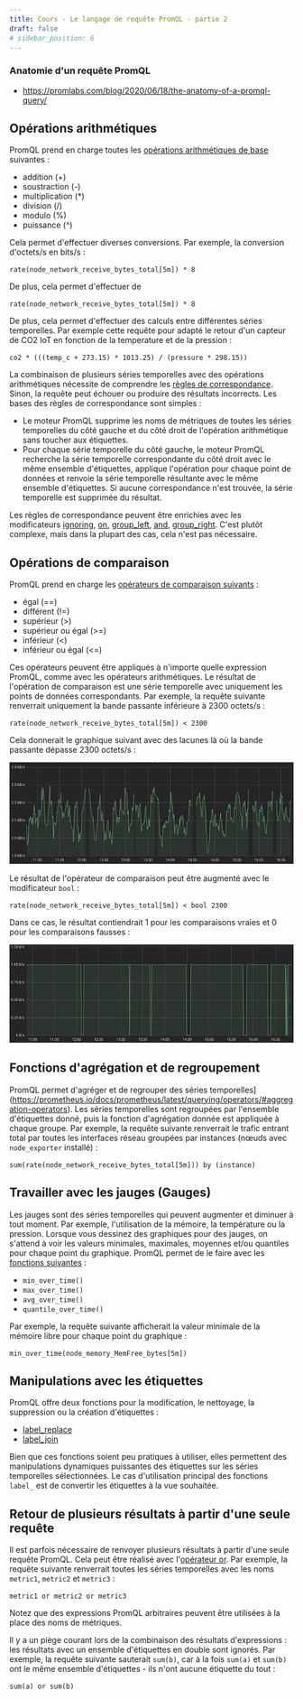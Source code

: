 ```yaml
---
title: Cours - Le langage de requête PromQL - partie 2
draft: false
# sidebar_position: 6
---
```


### Anatomie d'un requête PromQL

- https://promlabs.com/blog/2020/06/18/the-anatomy-of-a-promql-query/

## Opérations arithmétiques

PromQL prend en charge toutes les [opérations arithmétiques de base](https://prometheus.io/docs/prometheus/latest/querying/operators/#arithmetic-binary-operators) suivantes :

-   addition (+)
-   soustraction (-)
-   multiplication (\*)
-   division (/)
-   modulo (%)
-   puissance (\^)

Cela permet d'effectuer diverses conversions. Par exemple, la conversion d'octets/s en bits/s :

```
rate(node_network_receive_bytes_total[5m]) * 8
```

De plus, cela permet d'effectuer de

```
rate(node_network_receive_bytes_total[5m]) * 8
```

De plus, cela permet d'effectuer des calculs entre différentes séries temporelles. Par exemple cette requête pour adapté le retour d'un capteur de CO2 IoT en fonction de la temperature et de la pression :

```
co2 * (((temp_c + 273.15) * 1013.25) / (pressure * 298.15))
```

La combinaison de plusieurs séries temporelles avec des opérations arithmétiques nécessite de comprendre les [règles de correspondance](https://prometheus.io/docs/prometheus/latest/querying/operators/#vector-matching). Sinon, la requête peut échouer ou produire des résultats incorrects. Les bases des règles de correspondance sont simples :

-   Le moteur PromQL supprime les noms de métriques de toutes les séries temporelles du côté gauche et du côté droit de l'opération arithmétique sans toucher aux étiquettes.
-   Pour chaque série temporelle du côté gauche, le moteur PromQL recherche la série temporelle correspondante du côté droit avec le même ensemble d'étiquettes, applique l'opération pour chaque point de données et renvoie la série temporelle résultante avec le même ensemble d'étiquettes. Si aucune correspondance n'est trouvée, la série temporelle est supprimée du résultat.

Les règles de correspondance peuvent être enrichies avec les modificateurs [ignoring](https://prometheus.io/docs/prometheus/latest/querying/operators/#vector-matching), [on](https://prometheus.io/docs/prometheus/latest/querying/operators/#vector-matching), [group_left](https://prometheus.io/docs/prometheus/latest/querying/operators/#vector-matching), [and](https://prometheus.io/docs/prometheus/latest/querying/operators/#vector-matching), [group_right](https://prometheus.io/docs/prometheus/latest/querying/operators/#vector-matching). C'est plutôt complexe, mais dans la plupart des cas, cela n'est pas nécessaire.

## Opérations de comparaison

PromQL prend en charge les [opérateurs de comparaison suivants](https://prometheus.io/docs/prometheus/latest/querying/operators/#comparison-binary-operators) :

-   égal (==)
-   différent (!=)
-   supérieur (\>)
-   supérieur ou égal (\>=)
-   inférieur (\<)
-   inférieur ou égal (\<=)

Ces opérateurs peuvent être appliqués à n'importe quelle expression PromQL, comme avec les opérateurs arithmétiques. Le résultat de l'opération de comparaison est une série temporelle avec uniquement les points de données correspondants. Par exemple, la requête suivante renverrait uniquement la bande passante inférieure à 2300 octets/s :

```
rate(node_network_receive_bytes_total[5m]) < 2300
```

Cela donnerait le graphique suivant avec des lacunes là où la bande passante dépasse 2300 octets/s :

![Image](../assets/images/prometheus/prom3.webp)

Le résultat de l'opérateur de comparaison peut être augmenté avec le modificateur `bool` :

```
rate(node_network_receive_bytes_total[5m]) < bool 2300
```

Dans ce cas, le résultat contiendrait 1 pour les comparaisons vraies et 0 pour les comparaisons fausses :

![Image](../assets/images/prometheus/prom4.webp)

## Fonctions d'agrégation et de regroupement

PromQL permet d'agréger et de regrouper des séries temporelles](https://prometheus.io/docs/prometheus/latest/querying/operators/#aggregation-operators). Les séries temporelles sont regroupées par l'ensemble d'étiquettes donné, puis la fonction d'agrégation donnée est appliquée à chaque groupe. Par exemple, la requête suivante renverrait le trafic entrant total par toutes les interfaces réseau groupées par instances (nœuds avec `node_exporter` installé) :

```
sum(rate(node_network_receive_bytes_total[5m])) by (instance)
```

## Travailler avec les jauges (Gauges)

Les jauges sont des séries temporelles qui peuvent augmenter et diminuer à tout moment. Par exemple, l'utilisation de la mémoire, la température ou la pression. Lorsque vous dessinez des graphiques pour des jauges, on s'attend à voir les valeurs minimales, maximales, moyennes et/ou quantiles pour chaque point du graphique. PromQL permet de le faire avec les [fonctions suivantes](https://prometheus.io/docs/prometheus/latest/querying/functions/#aggregation_over_time) :

-   `min_over_time()`
-   `max_over_time()`
-   `avg_over_time()`
-   `quantile_over_time()`

Par exemple, la requête suivante afficherait la valeur minimale de la mémoire libre pour chaque point du graphique :

```
min_over_time(node_memory_MemFree_bytes[5m])
```

## Manipulations avec les étiquettes

PromQL offre deux fonctions pour la modification, le nettoyage, la suppression ou la création d'étiquettes :

- [label_replace](https://prometheus.io/docs/prometheus/latest/querying/functions/#label_replace)
- [label_join](https://prometheus.io/docs/prometheus/latest/querying/functions/#label_join)

Bien que ces fonctions soient peu pratiques à utiliser, elles permettent des manipulations dynamiques puissantes des étiquettes sur les séries temporelles sélectionnées. Le cas d'utilisation principal des fonctions `label_` est de convertir les étiquettes à la vue souhaitée.

## Retour de plusieurs résultats à partir d'une seule requête

Il est parfois nécessaire de renvoyer plusieurs résultats à partir d'une seule requête PromQL. Cela peut être réalisé avec l'[opérateur or](https://prometheus.io/docs/prometheus/latest/querying/operators/#logical-set-binary-operators). Par exemple, la requête suivante renverrait toutes les séries temporelles avec les noms `metric1`, `metric2` et `metric3` :

```
metric1 or metric2 or metric3
```

Notez que des expressions PromQL arbitraires peuvent être utilisées à la place des noms de métriques.

Il y a un piège courant lors de la combinaison des résultats d'expressions : les résultats avec un ensemble d'étiquettes en double sont ignorés. Par exemple, la requête suivante sauterait `sum(b)`, car à la fois `sum(a)` et `sum(b)` ont le même ensemble d'étiquettes - ils n'ont aucune étiquette du tout :

```
sum(a) or sum(b)
```